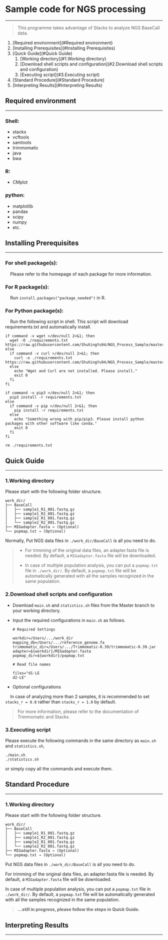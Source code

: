 # Sample code for NGS processing
********************************
> This programme takes advantage of Stacks to analyze NGS BaseCall data.

1. [Required environment](#Required environment)
2. [Installing Prerequisites](#Installing Prerequisites)
3. [Quick Guide](#Quick Guide)
   1. [Working directory](#1.Working directory)
   2. [Download shell scripts and configuration](#2.Download shell scripts and configuration)
   3. [Executing script](#3.Executing script)
4. [Standard Procedure](#Standard Procedure)
5. [Interpreting Results](#Interpreting Results)

## Required environment
***
### Shell:
- stacks
- vcftools
- samtools
- trimmomatic
- java
- bwa
### R:
- CMplot
### python:
- matplotlib
- pandas
- scipy
- numpy
- etc.

## Installing Prerequisites
***
### For shell package(s):

    Please refer to the homepage of each package for more information.

### For R package(s):

    Run `install.packages("package_needed")` in R.

### For Python package(s):

    Run the following script in shell. This script will download requirements.txt and automatically install.

```
if command -v wget >/dev/null 2>&1; then
  wget -O ./requirements.txt https://raw.githubusercontent.com/ShuXingYu94/NGS_Process_Sample/master/requirements.txt
else
  if command -v curl >/dev/null 2>&1; then
    curl -o ./requirements.txt https://raw.githubusercontent.com/ShuXingYu94/NGS_Process_Sample/master/requirements.txt
  else
    echo "Wget and Curl are not installed. Please install."
    exit 0
  fi
fi

if command -v pip3 >/dev/null 2>&1; then
  pip3 install -r requirements.txt
else
  if command -v pip >/dev/null 2>&1; then
    pip install -r requirements.txt
  else
    echo "Something wrong with pip/pip3. Please install python packages with other software like conda."
    exit 0
  fi
fi

rm ./requirements.txt
```

## Quick Guide
***
### 1.Working directory
Please start with the following folder structure.
```
work_dir/
├── BaseCall
│   ├── sample1_R1_001.fastq.gz
│   ├── sample1_R2_001.fastq.gz
│   ├── sample2_R1_001.fastq.gz
│   └── sample2_R2_001.fastq.gz
├── MIGadapter.fasta → (Optional)
└── popmap.txt → (Optional)
```
Normally, Put NGS data files in `./work_dir/BaseCall` is all you need to do.

>- For trimming of the original data files, an adapter.fasta file is needed. By default, a `MIGadapter.fasta` file will be downloaded.
>
>- In case of multiple population analysis, you can put a `popmap.txt` file in `./work_dir/`. By default, a `popmap.txt` file will be automatically generated with all the samples recognized in the same population.

### 2.Download shell scripts and configuration

- Download `main.sh` and `statistics.sh` files from the Master branch to your working directory.

- Input the required configurations in `main.sh` as follows.
    ```
    # Required Settings
    
    workdir=/Users/.../work_dir
    mapping_db=/Users/.../reference_genome.fa
    trimmomatic_dir=/Users/.../Trimmomatic-0.39/trimmomatic-0.39.jar
    adapter=${workdir}/MIGadapter.fasta
    popmap_dir=${workdir}/popmap.txt
    
    # Read file names
    
    files="d1-LE
    d2-LE"
    ```
- Optional configurations

    In case of analyzing more than 2 samples, it is recommended to set `stacks_r = 0.8` rather than `stacks_r = 1.0` by default.
> For more information, please refer to the documentation of Trimmomatic and Stacks.

### 3.Executing script
Please execute the following commands in the same directory as `main.sh` and `statistics.sh`,

```
./main.sh
./statistics.sh
```

or simply copy all the commands and execute them.

## Standard Procedure
***
### 1.Working directory
Please start with the following folder structure.

```
work_dir/
├── BaseCall
│   ├── sample1_R1_001.fastq.gz
│   ├── sample1_R2_001.fastq.gz
│   ├── sample2_R1_001.fastq.gz
│   └── sample2_R2_001.fastq.gz
├── MIGadapter.fasta → (Optional)
└── popmap.txt → (Optional)
```
Put NGS data files in `./work_dir/BaseCall` is all you need to do.

For trimming of the original data files, an adapter.fasta file is needed. By default, a `MIGadapter.fasta` file will be downloaded.

In case of multiple population analysis, you can put a `popmap.txt` file in `./work_dir/`. By default, a `popmap.txt` file will be automatically generated with all the samples recognized in the same population.

>**...still in progress, please follow the steps in Quick Guide.**

## Interpreting Results
***

